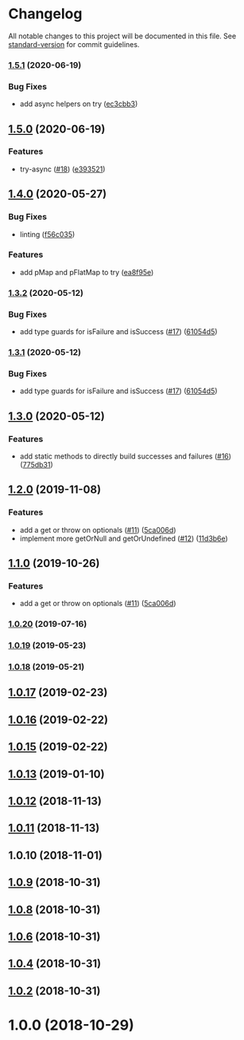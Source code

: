 # Changelog

All notable changes to this project will be documented in this file. See [standard-version](https://github.com/conventional-changelog/standard-version) for commit guidelines.

### [1.5.1](https://github.com/kfang/typescript-fp/compare/v1.5.0...v1.5.1) (2020-06-19)


### Bug Fixes

* add async helpers on try ([ec3cbb3](https://github.com/kfang/typescript-fp/commit/ec3cbb31ac3e7f2653f3d5bd236e07f6a2cfe61c))

## [1.5.0](https://github.com/kfang/typescript-fp/compare/v1.4.0...v1.5.0) (2020-06-19)


### Features

* try-async ([#18](https://github.com/kfang/typescript-fp/issues/18)) ([e393521](https://github.com/kfang/typescript-fp/commit/e39352194101dd49f6c28a527b9b861f9296e10f))

## [1.4.0](https://github.com/kfang/typescript-fp/compare/v1.3.2...v1.4.0) (2020-05-27)


### Bug Fixes

* linting ([f56c035](https://github.com/kfang/typescript-fp/commit/f56c035))


### Features

* add pMap and pFlatMap to try ([ea8f95e](https://github.com/kfang/typescript-fp/commit/ea8f95e))



### [1.3.2](https://github.com/kfang/typescript-fp/compare/v1.3.0...v1.3.2) (2020-05-12)


### Bug Fixes

* add type guards for isFailure and isSuccess ([#17](https://github.com/kfang/typescript-fp/issues/17)) ([61054d5](https://github.com/kfang/typescript-fp/commit/61054d5))



### [1.3.1](https://github.com/kfang/typescript-fp/compare/v1.3.0...v1.3.1) (2020-05-12)


### Bug Fixes

* add type guards for isFailure and isSuccess ([#17](https://github.com/kfang/typescript-fp/issues/17)) ([61054d5](https://github.com/kfang/typescript-fp/commit/61054d5))



## [1.3.0](https://github.com/kfang/typescript-fp/compare/v1.2.0...v1.3.0) (2020-05-12)


### Features

* add static methods to directly build successes and failures ([#16](https://github.com/kfang/typescript-fp/issues/16)) ([775db31](https://github.com/kfang/typescript-fp/commit/775db31))



## [1.2.0](https://github.com/kfang/typescript-fp/compare/v1.0.20...v1.2.0) (2019-11-08)


### Features

* add a get or throw on optionals ([#11](https://github.com/kfang/typescript-fp/issues/11)) ([5ca006d](https://github.com/kfang/typescript-fp/commit/5ca006d))
* implement more getOrNull and getOrUndefined ([#12](https://github.com/kfang/typescript-fp/issues/12)) ([11d3b6e](https://github.com/kfang/typescript-fp/commit/11d3b6e))



## [1.1.0](https://github.com/kfang/typescript-fp/compare/v1.0.20...v1.1.0) (2019-10-26)


### Features

* add a get or throw on optionals ([#11](https://github.com/kfang/typescript-fp/issues/11)) ([5ca006d](https://github.com/kfang/typescript-fp/commit/5ca006d))



### [1.0.20](https://github.com/kfang/typescript-fp/compare/v1.0.19...v1.0.20) (2019-07-16)



### [1.0.19](https://github.com/kfang/typescript-fp/compare/v1.0.18...v1.0.19) (2019-05-23)



### [1.0.18](https://github.com/kfang/typescript-fp/compare/v1.0.17...v1.0.18) (2019-05-21)



<a name="1.0.17"></a>
## [1.0.17](https://github.com/kfang/typescript-fp/compare/v1.0.16...v1.0.17) (2019-02-23)



<a name="1.0.16"></a>
## [1.0.16](https://github.com/kfang/typescript-fp/compare/v1.0.15...v1.0.16) (2019-02-22)



<a name="1.0.15"></a>
## [1.0.15](https://github.com/kfang/typescript-fp/compare/v1.0.13...v1.0.15) (2019-02-22)



<a name="1.0.13"></a>
## [1.0.13](https://github.com/kfang/typescript-fp/compare/v1.0.12...v1.0.13) (2019-01-10)



<a name="1.0.12"></a>
## [1.0.12](https://github.com/kfang/typescript-fp/compare/v1.0.10...v1.0.12) (2018-11-13)



<a name="1.0.11"></a>
## [1.0.11](https://github.com/kfang/typescript-fp/compare/v1.0.10...v1.0.11) (2018-11-13)



<a name="1.0.10"></a>
## 1.0.10 (2018-11-01)



<a name="1.0.9"></a>
## [1.0.9](https://github.com/kfang/typescript-fp/compare/v1.0.7...v1.0.9) (2018-10-31)



<a name="1.0.8"></a>
## [1.0.8](https://github.com/kfang/typescript-fp/compare/v1.0.5...v1.0.8) (2018-10-31)



<a name="1.0.6"></a>
## [1.0.6](https://github.com/kfang/typescript-fp/compare/v1.0.3...v1.0.6) (2018-10-31)



<a name="1.0.4"></a>
## [1.0.4](https://github.com/kfang/typescript-fp/compare/v1.0.1...v1.0.4) (2018-10-31)



<a name="1.0.2"></a>
## [1.0.2](https://github.com/kfang/typescript-fp/compare/v1.0.0...v1.0.2) (2018-10-31)



<a name="1.0.0"></a>
# 1.0.0 (2018-10-29)
